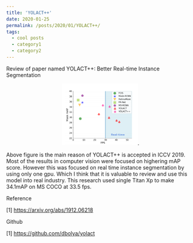 ```yaml
---
title: 'YOLACT++'
date: 2020-01-25
permalink: /posts/2020/01/YOLACT++/
tags:
  - cool posts
  - category1
  - category2
---
```


Review of paper named YOLACT++: Better Real-time Instance Segmentation

<p align="center">
  <img src='../images/YOLACT++ comparison.PNG' width="40%">.
</p>

Above figure is the main reason of YOLACT++ is accepted in ICCV 2019. Most of the results in computer vision were focused on highering mAP score. However this was focused on real time instance segmentation by using only one gpu. Which I think that it is valuable to review and use this model into real industry. This research used single Titan Xp to make 34.1mAP on MS COCO at 33.5 fps.

Reference

[1] https://arxiv.org/abs/1912.06218

Github

[1] https://github.com/dbolya/yolact
